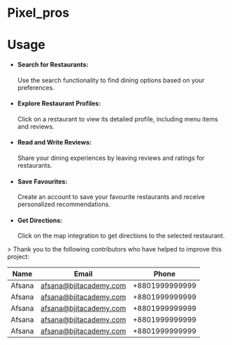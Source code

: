 # Pixel_pros
<h1>Usage</h1>
    <ul>
        <li><h4>Search for Restaurants:</h4> Use the search functionality to find dining options 
            based on your preferences.</li>
        <li><h4>Explore Restaurant Profiles:</h4>Click on a restaurant to view its detailed profile, 
            including menu items and reviews.</li>
        <li><h4>Read and Write Reviews:</h4>Share your dining experiences by leaving reviews 
            and ratings for restaurants.</li>
        <li><h4>Save Favourites:</h4>Create an account to save your favourite restaurants and 
            receive personalized recommendations.</li>
        <li><h4>Get Directions:</h4>Click on the map integration to get directions to the selected 
            restaurant.</li>
    </ul>
    > Thank you to the following contributors who have helped to improve this project:
    
  | Name | Email | Phone |
  | --- | --- | --- |
  | Afsana | afsana@bjitacademy.com | +8801999999999 |
  | Afsana | afsana@bjitacademy.com | +8801999999999 |
  | Afsana | afsana@bjitacademy.com | +8801999999999 |
  | Afsana | afsana@bjitacademy.com | +8801999999999 |
  | Afsana | afsana@bjitacademy.com | +8801999999999 |